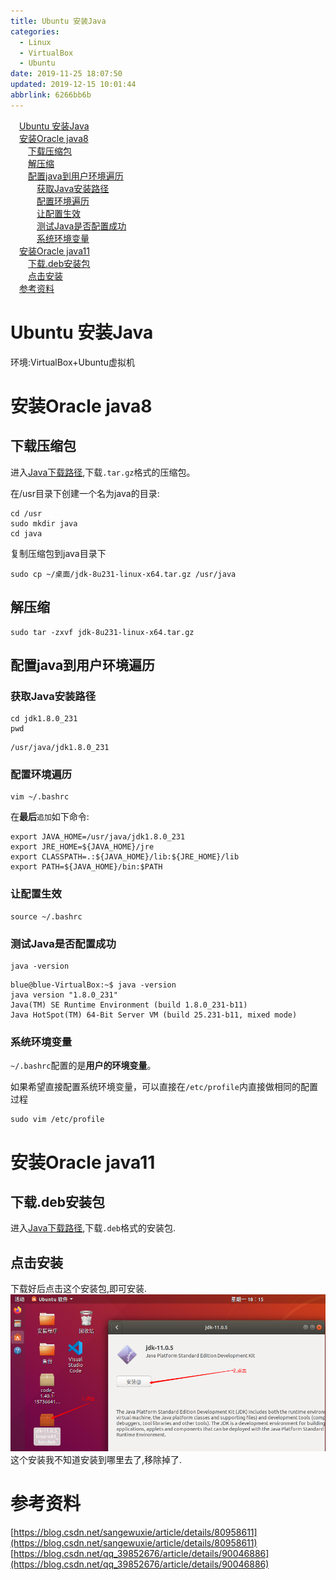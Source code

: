 ```yaml
---
title: Ubuntu 安装Java
categories: 
  - Linux
  - VirtualBox
  - Ubuntu
date: 2019-11-25 18:07:50
updated: 2019-12-15 10:01:44
abbrlink: 6266bb6b
---
```

<div id='my_toc'><a href="/blog/6266bb6b/#Ubuntu-安装Java" class="header_1">Ubuntu 安装Java</a><br><a href="/blog/6266bb6b/#安装Oracle-java8" class="header_1">安装Oracle java8</a><br><a href="/blog/6266bb6b/#下载压缩包" class="header_2">下载压缩包</a><br><a href="/blog/6266bb6b/#解压缩" class="header_2">解压缩</a><br><a href="/blog/6266bb6b/#配置java到用户环境遍历" class="header_2">配置java到用户环境遍历</a><br><a href="/blog/6266bb6b/#获取Java安装路径" class="header_3">获取Java安装路径</a><br><a href="/blog/6266bb6b/#配置环境遍历" class="header_3">配置环境遍历</a><br><a href="/blog/6266bb6b/#让配置生效" class="header_3">让配置生效</a><br><a href="/blog/6266bb6b/#测试Java是否配置成功" class="header_3">测试Java是否配置成功</a><br><a href="/blog/6266bb6b/#系统环境变量" class="header_3">系统环境变量</a><br><a href="/blog/6266bb6b/#安装Oracle-java11" class="header_1">安装Oracle java11</a><br><a href="/blog/6266bb6b/#下载.deb安装包" class="header_2">下载.deb安装包</a><br><a href="/blog/6266bb6b/#点击安装" class="header_2">点击安装</a><br><a href="/blog/6266bb6b/#参考资料" class="header_1">参考资料</a><br></div>
<style>
    .header_1{
        margin-left: 1em;
    }
    .header_2{
        margin-left: 2em;
    }
    .header_3{
        margin-left: 3em;
    }
    .header_4{
        margin-left: 4em;
    }
    .header_5{
        margin-left: 5em;
    }
    .header_6{
        margin-left: 6em;
    }
</style>
<!--more-->
<script>if (navigator.platform.search('arm')==-1){document.getElementById('my_toc').style.display = 'none';}
var e,p = document.getElementsByTagName('p');while (p.length>0) {e = p[0];e.parentElement.removeChild(e);}
</script>

<!--end-->
# Ubuntu 安装Java #
环境:VirtualBox+Ubuntu虚拟机
# 安装Oracle java8 #
## 下载压缩包 ##
进入[Java下载路径](https://www.oracle.com/technetwork/java/javase/downloads/index.html),下载`.tar.gz`格式的压缩包。

在/usr目录下创建一个名为java的目录:
```shell
cd /usr
sudo mkdir java
cd java
```
复制压缩包到java目录下
```shell
sudo cp ~/桌面/jdk-8u231-linux-x64.tar.gz /usr/java
```
## 解压缩 ##
```shell
sudo tar -zxvf jdk-8u231-linux-x64.tar.gz
```
## 配置java到用户环境遍历 ##
### 获取Java安装路径 ###
```shell
cd jdk1.8.0_231
pwd
```
```shell
/usr/java/jdk1.8.0_231
```
### 配置环境遍历 ###
```shell
vim ~/.bashrc
```
在**最后**`追加`如下命令:
```shell
export JAVA_HOME=/usr/java/jdk1.8.0_231
export JRE_HOME=${JAVA_HOME}/jre
export CLASSPATH=.:${JAVA_HOME}/lib:${JRE_HOME}/lib
export PATH=${JAVA_HOME}/bin:$PATH
```

### 让配置生效 ###
```shell
source ~/.bashrc
```
### 测试Java是否配置成功 ###
```shell
java -version 
```
```
blue@blue-VirtualBox:~$ java -version
java version "1.8.0_231"
Java(TM) SE Runtime Environment (build 1.8.0_231-b11)
Java HotSpot(TM) 64-Bit Server VM (build 25.231-b11, mixed mode)
```
### 系统环境变量 ###
`~/.bashrc`配置的是**用户的环境变量**。

如果希望直接配置系统环境变量，可以直接在`/etc/profile`内直接做相同的配置过程
```shell
sudo vim /etc/profile
```
# 安装Oracle java11 #
## 下载.deb安装包 ##
进入[Java下载路径](https://www.oracle.com/technetwork/java/javase/downloads/index.html),下载`.deb`格式的安装包.

## 点击安装 ##
下载好后点击这个安装包,即可安装.
![图片](https://raw.githubusercontent.com/lanlan2017/images/master/Linux/Ubuntu/install/Java11/2.png)
这个安装我不知道安装到哪里去了,移除掉了.
# 参考资料 #
[https://blog.csdn.net/sangewuxie/article/details/80958611](https://blog.csdn.net/sangewuxie/article/details/80958611)
[https://blog.csdn.net/qq_39852676/article/details/90046886](https://blog.csdn.net/qq_39852676/article/details/90046886)
